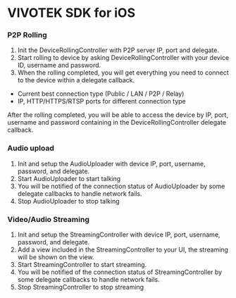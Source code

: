 VIVOTEK SDK for iOS
================

### P2P Rolling

1. Init the DeviceRollingController with P2P server IP, port and delegate.
2. Start rolling to device by asking DeviceRollingController with your device ID, username and password.
3. When the rolling completed, you will get everything you need to connect to the device within a delegate callback.
  * Current best connection type (Public / LAN / P2P / Relay) 
  * IP, HTTP/HTTPS/RTSP ports for different connection type

After the rolling completed, you will be able to access the device by IP, port, username and password containing in the DeviceRollingController delegate callback.

### Audio upload

1. Init and setup the AudioUploader with device IP, port, username, password, and delegate.
2. Start AudioUploader to start talking 
3. You will be notified of the connection status of AudioUploader by some delegate callbacks to handle network fails.
3. Stop AudioUploader to stop talking

### Video/Audio Streaming

1. Init and setup the StreamingController with device IP, port, username, password, and delegate.
2. Add a view included in the StreamingController to your UI, the streaming will be shown on the view.
3. Start StreamingController to start streaming.
3. You will be notified of the connection status of StreamingController by some delegate callbacks to handle network fails.
3. Stop StreamingController to stop streaming
